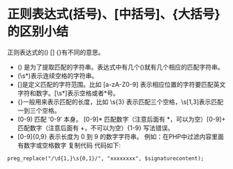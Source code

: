 # 正则表达式(括号)、[中括号]、{大括号}的区别小结

正则表达式的() [] {}有不同的意思。
- () 是为了提取匹配的字符串。表达式中有几个()就有几个相应的匹配字符串。
- (\s*)表示连续空格的字符串。
- []是定义匹配的字符范围。比如 [a-zA-Z0-9] 表示相应位置的字符要匹配英文字符和数字。[\s*]表示空格或者*号。
- {}一般用来表示匹配的长度，比如 \s{3} 表示匹配三个空格，\s[1,3]表示匹配一到三个空格。
- (0-9) 匹配 '0-9′ 本身。 [0-9]* 匹配数字（注意后面有 *，可以为空）[0-9]+ 匹配数字（注意后面有 +，不可以为空）{1-9} 写法错误。
- [0-9]{0,9} 表示长度为 0 到 9 的数字字符串。
例如：在PHP中过滤内容里面有数字或空格数字
复制代码 代码如下:
````
preg_replace("/\d{1,}\s{0,1}/", "xxxxxxxx", $signaturecontent);
````